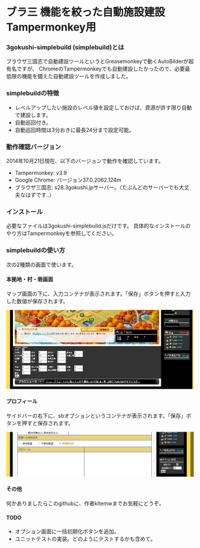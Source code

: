 # ブラ三 機能を絞った自動施設建設 Tampermonkey用

### 3gokushi-simplebuild (simplebuild)とは

ブラウザ三国志で自動建設ツールというとGreasemonkeyで動くAutoBilderが超有名ですが、
ChromeのTampermonkeyでも自動建設したかったので、必要最低限の機能を備えた自動建設ツールを作成しました。

### simplebuildの特徴

- レベルアップしたい施設のレベル値を設定しておけば、資源が許す限り自動で建設します。
- 自動巡回付き。
- 自動巡回時間は3分おきに最長24分まで設定可能。

### 動作確認バージョン

2014年10月21日現在、以下のバージョンで動作を確認しています。

- Tampermonkey: v3.9
- Google Chrome: バージョン37.0.2062.124m
- ブラウザ三国志: s28.3gokushi.jpサーバー。（たぶんどのサーバーでも大丈夫なはずです..）

### インストール

必要なファイルは3gokushi-simplebuild.jsだけです。
具体的なインストールのやり方はTampermonkeyを参照してください。

### simplebuildの使い方

次の2種類の画面で使います。

#### 本拠地・村・砦画面

マップ画面の下に、入力コンテナが表示されます。「保存」ボタンを押すと入力した数値が保存されます。

![マップ画面の下 - 値を設定する入力コンテナ](./setsumei1.jpg "値を設定する入力コンテナ")

#### プロフィール

サイドバーの右下に、sbオプションというコンテナが表示されます。「保存」ボタンを押すと保存されます。

![プロフィール画面の右下 - 値を設定する入力コンテナ](./setsumei2.jpg "オプション値を設定する入力コンテナ")

#### その他

何かありましたらこのgithubに、作者kitemwまでお気軽にどうぞ。

#### TODO

- オプション画面に一括初期化ボタンを追加。
- ユニットテストの実装。どのようにテストするかも含めて。


